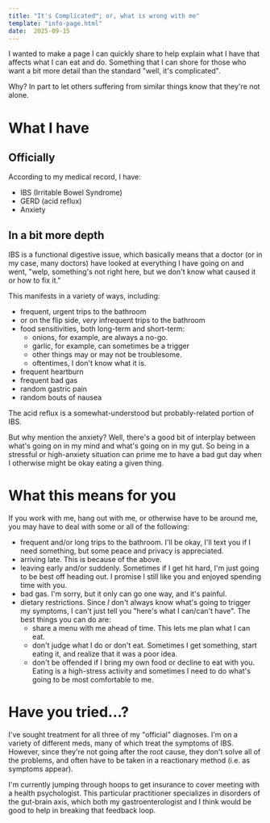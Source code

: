 ```yaml
---
title: "It's Complicated™; or, what is wrong with me"
template: "info-page.html"
date:  2025-09-15
---
```


I wanted to make a page I can quickly share to help explain what I have that affects what I can eat and do.
Something that I can shore for those who want a bit more detail than the standard "well, it's complicated".

Why? In part to let others suffering from similar things know that they're not alone.

# What I have

## Officially

According to my medical record, I have:

- IBS (Irritable Bowel Syndrome)
- GERD (acid reflux)
- Anxiety

## In a bit more depth

IBS is a functional digestive issue, which basically means that a doctor (or in my case, many doctors) have looked at
everything I have going on and went, "welp, something's not right here, but we don't know what caused it or how to fix it."

This manifests in a variety of ways, including:

- frequent, urgent trips to the bathroom
- or on the flip side, *very* infrequent trips to the bathroom
- food sensitivities, both long-term and short-term:
    - onions, for example, are always a no-go.
    - garlic, for example, can sometimes be a trigger
    - other things may or may not be troublesome.
    - oftentimes, I don't know what it is.
- frequent heartburn
- frequent bad gas
- random gastric pain
- random bouts of nausea

The acid reflux is a somewhat-understood but probably-related portion of IBS.

But why mention the anxiety? Well, there's a good bit of interplay between what's going on in my mind and what's going on in my
gut. So being in a stressful or high-anxiety situation can prime me to have a bad gut day when I otherwise might be okay eating
a given thing.

# What this means for you

If you work with me, hang out with me, or otherwise have to be around me, you may have to deal with some or all of the following:

- frequent and/or long trips to the bathroom. I'll be okay, I'll text you if I need something, but some peace and privacy is appreciated.
- arriving late. This is because of the above.
- leaving early and/or suddenly. Sometimes if I get hit hard, I'm just going to be best off heading out. I promise I still like you and enjoyed spending time with you.
- bad gas. I'm sorry, but it only can go one way, and it's painful.
- dietary restrictions. Since *I* don't always know what's going to trigger my symptoms, I can't just tell you "here's what I can/can't have". The best things you can do are:
    - share a menu with me ahead of time. This lets me plan what I can eat.
    - don't judge what I do or don't eat. Sometimes I get something, start eating it, and realize that it was a poor idea.
    - don't be offended if I bring my own food or decline to eat with you. Eating is a high-stress activity and sometimes I need to do what's going to be most comfortable to me.

# Have you tried...?

I've sought treatment for all three of my "official" diagnoses. I'm on a variety of different meds, many of which treat the symptoms of IBS. However, since they're not going after
the root cause, they don't solve all of the problems, and often have to be taken in a reactionary method (i.e. as symptoms appear).

I'm currently jumping through hoops to get insurance to cover meeting with a health psychologist. This particular practitioner specializes in disorders of the gut-brain axis, which
both my gastroenterologist and I think would be good to help in breaking that feedback loop.
